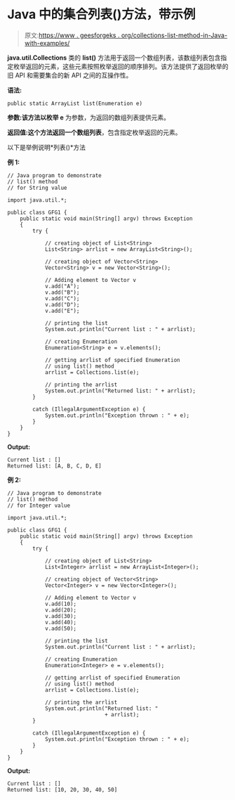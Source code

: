 # Java 中的集合列表()方法，带示例

> 原文:[https://www . geesforgeks . org/collections-list-method-in-Java-with-examples/](https://www.geeksforgeeks.org/collections-list-method-in-java-with-examples/)

**java.util.Collections** 类的 **list()** 方法用于返回一个数组列表，该数组列表包含指定枚举返回的元素，这些元素按照枚举返回的顺序排列。该方法提供了返回枚举的旧 API 和需要集合的新 API 之间的互操作性。

**语法:**

```
public static ArrayList list(Enumeration e)
```

**参数:**该方法以**枚举 e** 为参数，为返回的数组列表提供元素。

**返回值:**这个方法返回**一个数组列表**，包含指定枚举返回的元素。

以下是举例说明*列表()*方法

**例 1:**

```
// Java program to demonstrate
// list() method
// for String value

import java.util.*;

public class GFG1 {
    public static void main(String[] argv) throws Exception
    {
        try {

            // creating object of List<String>
            List<String> arrlist = new ArrayList<String>();

            // creating object of Vector<String>
            Vector<String> v = new Vector<String>();

            // Adding element to Vector v
            v.add("A");
            v.add("B");
            v.add("C");
            v.add("D");
            v.add("E");

            // printing the list
            System.out.println("Current list : " + arrlist);

            // creating Enumeration
            Enumeration<String> e = v.elements();

            // getting arrlist of specified Enumeration
            // using list() method
            arrlist = Collections.list(e);

            // printing the arrlist
            System.out.println("Returned list: " + arrlist);
        }

        catch (IllegalArgumentException e) {
            System.out.println("Exception thrown : " + e);
        }
    }
}
```

**Output:**

```
Current list : []
Returned list: [A, B, C, D, E]

```

**例 2:**

```
// Java program to demonstrate
// list() method
// for Integer value

import java.util.*;

public class GFG1 {
    public static void main(String[] argv) throws Exception
    {
        try {

            // creating object of List<String>
            List<Integer> arrlist = new ArrayList<Integer>();

            // creating object of Vector<String>
            Vector<Integer> v = new Vector<Integer>();

            // Adding element to Vector v
            v.add(10);
            v.add(20);
            v.add(30);
            v.add(40);
            v.add(50);

            // printing the list
            System.out.println("Current list : " + arrlist);

            // creating Enumeration
            Enumeration<Integer> e = v.elements();

            // getting arrlist of specified Enumeration
            // using list() method
            arrlist = Collections.list(e);

            // printing the arrlist
            System.out.println("Returned list: "
                               + arrlist);
        }

        catch (IllegalArgumentException e) {
            System.out.println("Exception thrown : " + e);
        }
    }
}
```

**Output:**

```
Current list : []
Returned list: [10, 20, 30, 40, 50]

```